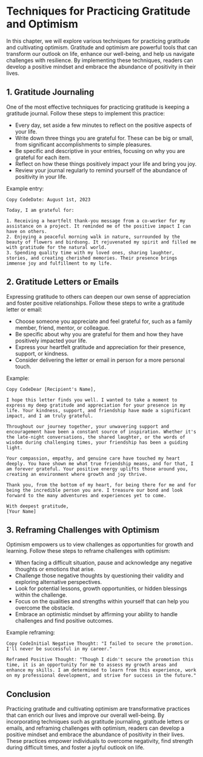 Techniques for Practicing Gratitude and Optimism
=========================================================

In this chapter, we will explore various techniques for practicing gratitude and cultivating optimism. Gratitude and optimism are powerful tools that can transform our outlook on life, enhance our well-being, and help us navigate challenges with resilience. By implementing these techniques, readers can develop a positive mindset and embrace the abundance of positivity in their lives.

**1. Gratitude Journaling**
---------------------------

One of the most effective techniques for practicing gratitude is keeping a gratitude journal. Follow these steps to implement this practice:

* Every day, set aside a few minutes to reflect on the positive aspects of your life.
* Write down three things you are grateful for. These can be big or small, from significant accomplishments to simple pleasures.
* Be specific and descriptive in your entries, focusing on why you are grateful for each item.
* Reflect on how these things positively impact your life and bring you joy.
* Review your journal regularly to remind yourself of the abundance of positivity in your life.

Example entry:

    Copy CodeDate: August 1st, 2023

    Today, I am grateful for:

    1. Receiving a heartfelt thank-you message from a co-worker for my assistance on a project. It reminded me of the positive impact I can have on others.
    2. Enjoying a peaceful morning walk in nature, surrounded by the beauty of flowers and birdsong. It rejuvenated my spirit and filled me with gratitude for the natural world.
    3. Spending quality time with my loved ones, sharing laughter, stories, and creating cherished memories. Their presence brings immense joy and fulfillment to my life.

**2. Gratitude Letters or Emails**
----------------------------------

Expressing gratitude to others can deepen our own sense of appreciation and foster positive relationships. Follow these steps to write a gratitude letter or email:

* Choose someone you appreciate and feel grateful for, such as a family member, friend, mentor, or colleague.
* Be specific about why you are grateful for them and how they have positively impacted your life.
* Express your heartfelt gratitude and appreciation for their presence, support, or kindness.
* Consider delivering the letter or email in person for a more personal touch.

Example:

    Copy CodeDear [Recipient's Name],

    I hope this letter finds you well. I wanted to take a moment to express my deep gratitude and appreciation for your presence in my life. Your kindness, support, and friendship have made a significant impact, and I am truly grateful.

    Throughout our journey together, your unwavering support and encouragement have been a constant source of inspiration. Whether it's the late-night conversations, the shared laughter, or the words of wisdom during challenging times, your friendship has been a guiding light.

    Your compassion, empathy, and genuine care have touched my heart deeply. You have shown me what true friendship means, and for that, I am forever grateful. Your positive energy uplifts those around you, creating an environment where growth and joy thrive.

    Thank you, from the bottom of my heart, for being there for me and for being the incredible person you are. I treasure our bond and look forward to the many adventures and experiences yet to come.

    With deepest gratitude,
    [Your Name]

**3. Reframing Challenges with Optimism**
-----------------------------------------

Optimism empowers us to view challenges as opportunities for growth and learning. Follow these steps to reframe challenges with optimism:

* When facing a difficult situation, pause and acknowledge any negative thoughts or emotions that arise.
* Challenge those negative thoughts by questioning their validity and exploring alternative perspectives.
* Look for potential lessons, growth opportunities, or hidden blessings within the challenge.
* Focus on the qualities and strengths within yourself that can help you overcome the obstacle.
* Embrace an optimistic mindset by affirming your ability to handle challenges and find positive outcomes.

Example reframing:

    Copy CodeInitial Negative Thought: "I failed to secure the promotion. I'll never be successful in my career."

    Reframed Positive Thought: "Though I didn't secure the promotion this time, it is an opportunity for me to assess my growth areas and enhance my skills. I am determined to learn from this experience, work on my professional development, and strive for success in the future."

**Conclusion**
--------------

Practicing gratitude and cultivating optimism are transformative practices that can enrich our lives and improve our overall well-being. By incorporating techniques such as gratitude journaling, gratitude letters or emails, and reframing challenges with optimism, readers can develop a positive mindset and embrace the abundance of positivity in their lives. These practices empower individuals to overcome negativity, find strength during difficult times, and foster a joyful outlook on life.
